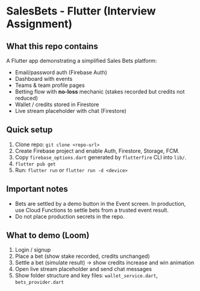 # SalesBets - Flutter (Interview Assignment)

## What this repo contains
A Flutter app demonstrating a simplified Sales Bets platform:
- Email/password auth (Firebase Auth)
- Dashboard with events
- Teams & team profile pages
- Betting flow with **no-loss** mechanic (stakes recorded but credits not reduced)
- Wallet / credits stored in Firestore
- Live stream placeholder with chat (Firestore)

## Quick setup
1. Clone repo:
   `git clone <repo-url>`
2. Create Firebase project and enable Auth, Firestore, Storage, FCM.
3. Copy `firebase_options.dart` generated by `flutterfire` CLI into `lib/`.
4. `flutter pub get`
5. Run:
   `flutter run` or `flutter run -d <device>`

## Important notes
- Bets are settled by a demo button in the Event screen. In production, use Cloud Functions to settle bets from a trusted event result.
- Do not place production secrets in the repo.

## What to demo (Loom)
1. Login / signup
2. Place a bet (show stake recorded, credits unchanged)
3. Settle a bet (simulate result) -> show credits increase and win animation
4. Open live stream placeholder and send chat messages
5. Show folder structure and key files: `wallet_service.dart`, `bets_provider.dart`

